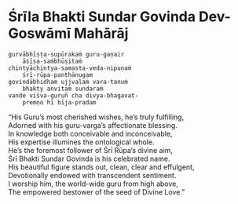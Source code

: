 # Śrīla Bhakti Sundar Govinda Dev-Goswāmī Mahārāj

    gurvābhīṣṭa-supūrakaṁ guru-gaṇair
        āśīṣa-saṁbhūṣitaṁ
    chintyāchintya-samasta-veda-nipuṇaṁ
        śrī-rūpa-panthānugam
    govindābhidham ujjvalaṁ vara-tanuṁ
        bhakty anvitaṁ sundaraṁ
    vande viśva-guruñ cha divya-bhagavat-
        premṇo hi bīja-pradam

“His Guru’s most cherished wishes, he’s truly fulfilling,\
Adorned with his guru-varga’s affectionate blessing.\
In knowledge both conceivable and inconceivable,\
His expertise illumines the ontological whole.\
He’s the foremost follower of Śrī Rūpa’s divine aim,\
Śrī Bhakti Sundar Govinda is his celebrated name.\
His beautiful figure stands out, clean, clear and effulgent,\
Devotionally endowed with transcendent sentiment.\
I worship him, the world-wide guru from high above,\
The empowered bestower of the seed of Divine Love.”
